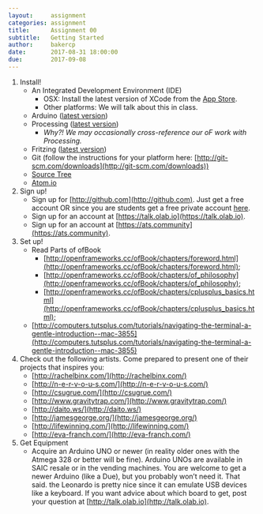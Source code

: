 ```yaml
---
layout:     assignment
categories: assignment
title:      Assignment 00
subtitle:   Getting Started
author:     bakercp
date:       2017-08-31 18:00:00
due:        2017-09-08
---
```


1. Install!
	- An Integrated Development Environment (IDE)
		- OSX: Install the latest version of XCode from the [App Store](https://itunes.apple.com/us/app/xcode/id497799835?ls=1&mt=12).
		- Other platforms: We will talk about this in class.
	- Arduino ([latest version](http://arduino.cc/en/Main/Software))
	- Processing ([latest version](http://processing.org/download/))
		- _Why?! We may occasionally cross-reference our oF work with Processing._
	- Fritzing ([latest version](http://fritzing.org/download/))
	- Git (follow the instructions for your platform here: [http://git-scm.com/downloads](http://git-scm.com/downloads))
	- [Source Tree](https://www.sourcetreeapp.com/)
	- [Atom.io](https://atom.io/)
2. Sign up!
	- Sign up for [http://github.com](http://github.com).  Just get a free account OR since you are students get a free private account [here](https://education.github.com/pack).
	- Sign up for an account at [https://talk.olab.io](https://talk.olab.io).
	- Sign up for an account at [https://ats.community](https://ats.community).
3. Set up!
	- Read Parts of ofBook
		- [http://openframeworks.cc/ofBook/chapters/foreword.html](http://openframeworks.cc/ofBook/chapters/foreword.html);
		- [http://openframeworks.cc/ofBook/chapters/of_philosophy](http://openframeworks.cc/ofBook/chapters/of_philosophy);
		- [http://openframeworks.cc/ofBook/chapters/cplusplus_basics.html](http://openframeworks.cc/ofBook/chapters/cplusplus_basics.html);
	- [http://computers.tutsplus.com/tutorials/navigating-the-terminal-a-gentle-introduction--mac-3855](http://computers.tutsplus.com/tutorials/navigating-the-terminal-a-gentle-introduction--mac-3855)
4. Check out the following artists.  Come prepared to present one of their projects that inspires you:
	- [http://rachelbinx.com/](http://rachelbinx.com/)
	- [http://n-e-r-v-o-u-s.com/](http://n-e-r-v-o-u-s.com/)
	- [http://csugrue.com/](http://csugrue.com/)
	- [http://www.gravitytrap.com/](http://www.gravitytrap.com/)
	- [http://daito.ws/](http://daito.ws/)
	- [http://jamesgeorge.org/](http://jamesgeorge.org/)
	- [http://lifewinning.com/](http://lifewinning.com/)
	- [http://eva-franch.com/](http://eva-franch.com/)
5. Get Equipment
	- Acquire an Arduino UNO or newer (in reality older ones with the Atmega 328 or better will be fine).  Arduino UNOs are available in SAIC resale or in the vending machines.  You are welcome to get a newer Arduino (like a Due), but you probably won’t need it.  That said. the Leonardo is pretty nice since it can emulate USB devices like a keyboard.  If you want advice about which board to get, post your question at [http://talk.olab.io](http://talk.olab.io).

